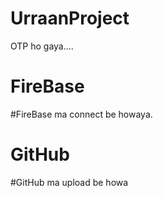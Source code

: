 # UrraanProject
OTP ho gaya....
# FireBase
#FireBase ma connect be howaya.
# GitHub
#GitHub ma upload be howa
